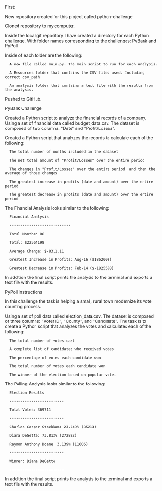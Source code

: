 First:

New repository created for this project called python-challenge

Cloned repository to my computer.

Inside the local git repository I have created a directory for each Python challenge. With folder names corresponding to the challenges: PyBank and PyPoll.

Inside of each folder are the following:

      A new file called main.py. The main script to run for each analysis.

      A Resources folder that contains the CSV files used. Including correct csv_path

      An analysis folder that contains a text file with the results from the analysis.

Pushed to GitHub.

PyBank Challenge

Created a Python script to analyze the financial records of a company. Using a set of financial data called budget_data.csv. The dataset is composed of two columns: "Date" and "Profit/Losses".

Created a Python script that analyzes the records to calculate each of the following:

      The total number of months included in the dataset

      The net total amount of "Profit/Losses" over the entire period

      The changes in "Profit/Losses" over the entire period, and then the average of those changes

      The greatest increase in profits (date and amount) over the entire period

      The greatest decrease in profits (date and amount) over the entire period

The Financial Analysis looks similar to the following:

      Financial Analysis
     
      ----------------------------
      
      Total Months: 86
     
      Total: $22564198
      
      Average Change: $-8311.11
      
      Greatest Increase in Profits: Aug-16 ($1862002)
      
      Greatest Decrease in Profits: Feb-14 ($-1825558)

In addition the final script prints the analysis to the terminal and exports a text file with the results.

PyPoll Instructions

In this challenge the task is helping a small, rural town modernize its vote counting process.

Using a set of poll data called election_data.csv. The dataset is composed of three columns: "Voter ID", "County", and "Candidate". The task is to create a Python script that analyzes the votes and calculates each of the following:

      The total number of votes cast

      A complete list of candidates who received votes

      The percentage of votes each candidate won

      The total number of votes each candidate won
      
      The winner of the election based on popular vote.

The Polling Analysis looks similar to the following:

      Election Results
      
      -------------------------
     
      Total Votes: 369711
      
      -------------------------
      
      Charles Casper Stockham: 23.049% (85213)
      
      Diana DeGette: 73.812% (272892)
      
      Raymon Anthony Doane: 3.139% (11606)
      
      -------------------------
      
      Winner: Diana DeGette
      
      -------------------------

In addition the final script prints the analysis to the terminal and exports a text file with the results.

